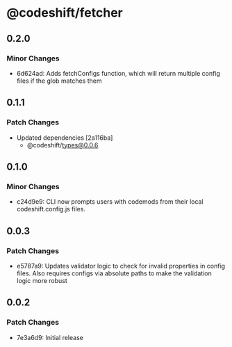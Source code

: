 # @codeshift/fetcher

## 0.2.0

### Minor Changes

- 6d624ad: Adds fetchConfigs function, which will return multiple config files if the glob matches them

## 0.1.1

### Patch Changes

- Updated dependencies [2a116ba]
  - @codeshift/types@0.0.6

## 0.1.0

### Minor Changes

- c24d9e9: CLI now prompts users with codemods from their local codeshift.config.js files.

## 0.0.3

### Patch Changes

- e5787a9: Updates validator logic to check for invalid properties in config files. Also requires configs via absolute paths to make the validation logic more robust

## 0.0.2

### Patch Changes

- 7e3a6d9: Initial release
